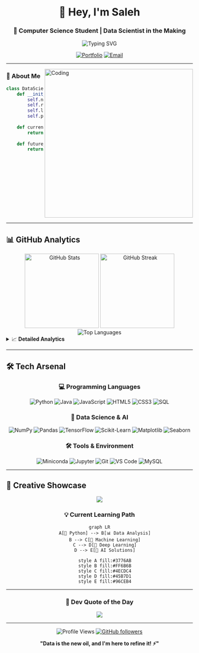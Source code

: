 <div align="center">

# 👋 Hey, I'm Saleh

### 🚀 Computer Science Student | Data Scientist in the Making

<img src="https://readme-typing-svg.herokuapp.com?font=Fira+Code&pause=1000&color=58A6FF&center=true&vCenter=true&width=435&lines=CS+Student+%7C+Data+Science+Enthusiast;Building+AI-Powered+Solutions;Always+Learning%2C+Always+Growing" alt="Typing SVG" />

[![Portfolio](https://img.shields.io/badge/🌐_Portfolio-000000?style=for-the-badge&logo=github&logoColor=white)](https://salehalomair.github.io/MyWebsite/)
[![Email](https://img.shields.io/badge/📧_Email_Me-EA4335?style=for-the-badge&logo=gmail&logoColor=white)](mailto:salehomair1424@gmail.com)

</div>

---

<img align="right" alt="Coding" width="400" src="https://raw.githubusercontent.com/abhisheknaiidu/abhisheknaiidu/master/code.gif">

### 🎯 About Me

```python
class DataScientist:
    def __init__(self):
        self.name = "Saleh Alomair"
        self.role = "CS Student & Future Data Scientist"
        self.language_spoken = ["ar_SA", "en_US"]
        self.passions = ["Machine Learning", "Web Development", "Clean Code"]
        
    def current_focus(self):
        return ["Deep Learning", "Data Visualization", "Backend Systems"]
        
    def future_goals(self):
        return "Becoming a top-tier data scientist 📊🚀"
```

<br clear="right"/>

---

## 📊 GitHub Analytics

<div align="center">
  <picture>
    <source media="(prefers-color-scheme: dark)" srcset="https://github-readme-stats.vercel.app/api?username=SalehAlomair&show_icons=true&theme=tokyonight&bg_color=0D1117&border_color=21262D&icon_color=58A6FF&title_color=58A6FF&text_color=C9D1D9&include_all_commits=true&count_private=true&hide_border=true&border_radius=10">
    <img height="200" src="https://github-readme-stats.vercel.app/api?username=SalehAlomair&show_icons=true&theme=tokyonight&bg_color=0D1117&border_color=21262D&icon_color=58A6FF&title_color=58A6FF&text_color=C9D1D9&include_all_commits=true&count_private=true&hide_border=true&border_radius=10" alt="GitHub Stats">
  </picture>
  
  <picture>
    <source media="(prefers-color-scheme: dark)" srcset="https://github-readme-streak-stats.herokuapp.com/?user=SalehAlomair&theme=dark&background=0d1117&border=30363d&stroke=58a6ff&ring=58a6ff&fire=f85149&currStreakNum=ffffff&sideNums=ffffff&currStreakLabel=58a6ff&sideLabels=8b949e&dates=8b949e">
    <img height="200" src="https://github-readme-streak-stats.herokuapp.com/?user=SalehAlomair&theme=dark&background=0d1117&border=30363d&stroke=58a6ff&ring=58a6ff&fire=f85149&currStreakNum=ffffff&sideNums=ffffff&currStreakLabel=58a6ff&sideLabels=8b949e&dates=8b949e" alt="GitHub Streak">
  </picture>
</div>

<div align="center">
  <picture>
    <source media="(prefers-color-scheme: dark)" srcset="https://github-readme-stats.vercel.app/api/top-langs/?username=SalehAlomair&layout=donut-vertical&theme=tokyonight&bg_color=0D1117&border_color=21262D&title_color=58A6FF&text_color=C9D1D9&langs_count=8&hide_border=true&border_radius=10">
    <img src="https://github-readme-stats.vercel.app/api/top-langs/?username=SalehAlomair&layout=donut-vertical&theme=tokyonight&bg_color=0D1117&border_color=21262D&title_color=58A6FF&text_color=C9D1D9&langs_count=8&hide_border=true&border_radius=10" alt="Top Languages">
  </picture>
</div>

<details>
<summary>📈 <b>Detailed Analytics</b></summary>
<br>
<div align="center">
  <img src="https://github-profile-summary-cards.vercel.app/api/cards/profile-details?username=SalehAlomair&theme=github_dark" alt="Activity Graph"/>
</div>
</details>

---

## 🛠️ Tech Arsenal

<div align="center">

### 💻 Programming Languages
![Python](https://img.shields.io/badge/Python-3776AB?style=for-the-badge&logo=python&logoColor=white)
![Java](https://img.shields.io/badge/Java-ED8B00?style=for-the-badge&logo=openjdk&logoColor=white)
![JavaScript](https://img.shields.io/badge/JavaScript-F7DF1E?style=for-the-badge&logo=javascript&logoColor=black)
![HTML5](https://img.shields.io/badge/HTML5-E34F26?style=for-the-badge&logo=html5&logoColor=white)
![CSS3](https://img.shields.io/badge/CSS3-1572B6?style=for-the-badge&logo=css3&logoColor=white)
![SQL](https://img.shields.io/badge/SQL-4479A1?style=for-the-badge&logo=mysql&logoColor=white)

### 🤖 Data Science & AI
![NumPy](https://img.shields.io/badge/NumPy-013243?style=for-the-badge&logo=numpy&logoColor=white)
![Pandas](https://img.shields.io/badge/Pandas-150458?style=for-the-badge&logo=pandas&logoColor=white)
![TensorFlow](https://img.shields.io/badge/TensorFlow-FF6F00?style=for-the-badge&logo=tensorflow&logoColor=white)
![Scikit-Learn](https://img.shields.io/badge/Scikit--Learn-F7931E?style=for-the-badge&logo=scikit-learn&logoColor=white)
![Matplotlib](https://img.shields.io/badge/Matplotlib-11557c?style=for-the-badge&logo=python&logoColor=white)
![Seaborn](https://img.shields.io/badge/Seaborn-3776AB?style=for-the-badge&logo=python&logoColor=white)

### 🛠️ Tools & Environment
![Miniconda](https://img.shields.io/badge/Miniconda-44A833?style=for-the-badge&logo=anaconda&logoColor=white)
![Jupyter](https://img.shields.io/badge/Jupyter-F37626?style=for-the-badge&logo=jupyter&logoColor=white)
![Git](https://img.shields.io/badge/Git-F05032?style=for-the-badge&logo=git&logoColor=white)
![VS Code](https://img.shields.io/badge/VS%20Code-007ACC?style=for-the-badge&logo=visual-studio-code&logoColor=white)
![MySQL](https://img.shields.io/badge/MySQL-4479A1?style=for-the-badge&logo=mysql&logoColor=white)

</div>

---

## 🎨 Creative Showcase

<div align="center">
  <img src="https://capsule-render.vercel.app/api?type=waving&color=gradient&height=100&section=header&text=Data%20Science%20Journey&fontSize=30&fontAlignY=35&desc=Transforming%20Data%20into%20Insights&descAlignY=55&descAlign=50" />
</div>

<div align="center">
  
### 💡 Current Learning Path
  
```mermaid
graph LR
    A[🐍 Python] --> B[📊 Data Analysis]
    B --> C[🤖 Machine Learning]
    C --> D[🧠 Deep Learning]
    D --> E[🚀 AI Solutions]
    
    style A fill:#3776AB
    style B fill:#FF6B6B
    style C fill:#4ECDC4
    style D fill:#45B7D1
    style E fill:#96CEB4
```

---

<div align="center">

### 💭 Dev Quote of the Day
<img src="https://quotes-github-readme.vercel.app/api?type=horizontal&theme=tokyonight&border=true" />

---

![Profile Views](https://komarev.com/ghpvc/?username=SalehAlomair&color=58A6FF&style=for-the-badge)
[![GitHub followers](https://img.shields.io/github/followers/SalehAlomair?logo=GitHub&style=for-the-badge)](https://github.com/SalehAlomair)

**"Data is the new oil, and I'm here to refine it! ⚡"**

</div>
